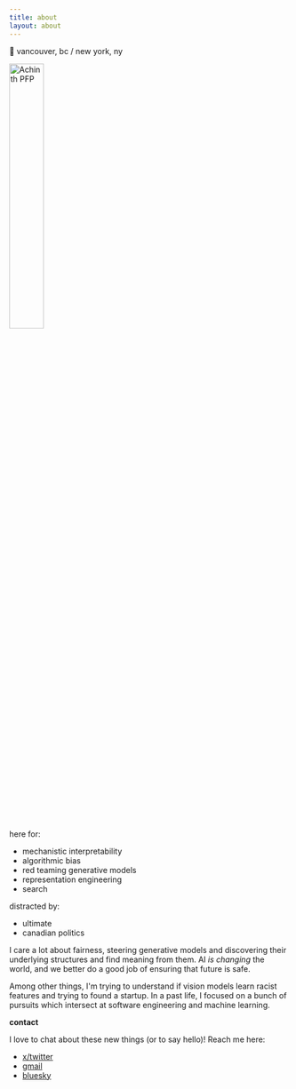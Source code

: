 ```yaml
---
title: about
layout: about
---
```

📍 vancouver, bc / new york, ny

<img src="https://scontent.fcxh3-1.fna.fbcdn.net/v/t39.30808-6/363798363_2900136856789153_6822904069110029991_n.jpg?_nc_cat=103&ccb=1-7&_nc_sid=6ee11a&_nc_ohc=enT_X0BQQgIQ7kNvgH6N3U7&_nc_zt=23&_nc_ht=scontent.fcxh3-1.fna&_nc_gid=AAkfmo1uC6DOyd9n0g71tXe&oh=00_AYDrS_7rsnKZXsmc_0Ar3tEM3h08g8x8SjW3bUuYO4fA9Q&oe=67561DB3" alt="Achinth PFP" width="35%" height="35%">


here for:

* mechanistic interpretability
* algorithmic bias
* red teaming generative models
* representation engineering
* search

distracted by:

* ultimate
* canadian politics

I care a lot about fairness, steering generative models and discovering their underlying structures and find meaning from them. AI _is changing_ the world, and we better do a good job of ensuring that future is safe.

Among other things, I'm trying to understand if vision models learn racist features and trying to found a startup. In a past life, I focused on a bunch of pursuits which intersect at software engineering and machine learning. 

**contact**

I love to chat about these new things (or to say hello)! Reach me here:

* [x/twitter](https://x.com/@bigdaddytwochinz)
* [gmail](mailto:achinth.bharadwaj@gmail.com)
* [bluesky](https://bsky.app/profile/achinth.bsky.social)